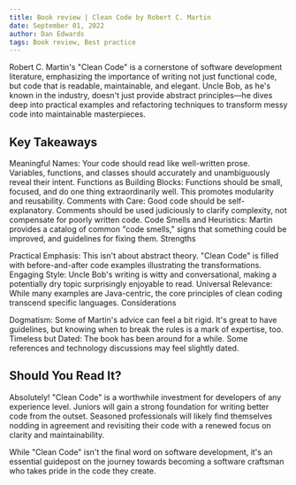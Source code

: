 ```yaml
---
title: Book review | Clean Code by Robert C. Martin
date: September 01, 2022
author: Dan Edwards
tags: Book review, Best practice
---
```


Robert C. Martin's "Clean Code" is a cornerstone of software development literature, emphasizing the importance of writing not just functional code, but code that is readable, maintainable, and elegant. Uncle Bob, as he's known in the industry, doesn't just provide abstract principles—he dives deep into practical examples and refactoring techniques to transform messy code into maintainable masterpieces.

## Key Takeaways

Meaningful Names: Your code should read like well-written prose. Variables, functions, and classes should accurately and unambiguously reveal their intent.
Functions as Building Blocks: Functions should be small, focused, and do one thing extraordinarily well. This promotes modularity and reusability.
Comments with Care: Good code should be self-explanatory. Comments should be used judiciously to clarify complexity, not compensate for poorly written code.
Code Smells and Heuristics: Martin provides a catalog of common "code smells," signs that something could be improved, and guidelines for fixing them.
Strengths

Practical Emphasis: This isn't about abstract theory. "Clean Code" is filled with before-and-after code examples illustrating the transformations.
Engaging Style: Uncle Bob's writing is witty and conversational, making a potentially dry topic surprisingly enjoyable to read.
Universal Relevance: While many examples are Java-centric, the core principles of clean coding transcend specific languages.
Considerations

Dogmatism: Some of Martin's advice can feel a bit rigid. It's great to have guidelines, but knowing when to break the rules is a mark of expertise, too.
Timeless but Dated: The book has been around for a while. Some references and technology discussions may feel slightly dated.

## Should You Read It?

Absolutely! "Clean Code" is a worthwhile investment for developers of any experience level. Juniors will gain a strong foundation for writing better code from the outset. Seasoned professionals will likely find themselves nodding in agreement and revisiting their code with a renewed focus on clarity and maintainability.

While "Clean Code" isn't the final word on software development, it's an essential guidepost on the journey towards becoming a software craftsman who takes pride in the code they create.
